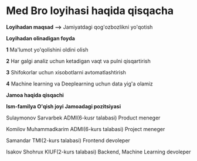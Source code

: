 ﻿# Med Bro loyihasi haqida qisqacha

**Loyihadan maqsad** **-->** Jamiyatdagi qog'ozbozlikni yo'qotish 

**Loyihadan olinadigan foyda** 

**1** Ma'lumot yo'qolishini oldini olish 

**2** Har galgi analiz uchun ketadigan vaqt va pulni qisqartirish

**3** Shifokorlar uchun xisobotlarni avtomatlashtirish

**4** Machine learning va Deeplearning uchun data yig'a olamiz

**Jamoa haqida qisqachi**

**Ism-familya                     O'qish joyi                            Jamoadagi pozitsiyasi**

Sulaymonov Sarvarbek              ADMI(6-kusr talabasi)                   Product meneger

Komilov Muhammadkarim             ADMI(6-kurs talabasi)                   Project meneger

Samandar                           TMI(2-kurs talabasi)                   Frontend devoleper

Isakov Shohrux                    KIUF(2-kurs talabasi)                   Backend, Machine Learning devoleper



